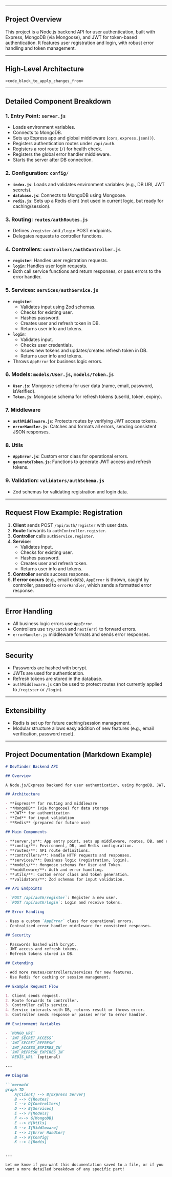 
---

## **Project Overview**

This project is a Node.js backend API for user authentication, built with Express, MongoDB (via Mongoose), and JWT for token-based authentication. It features user registration and login, with robust error handling and token management.

---

## **High-Level Architecture**

```
<code_block_to_apply_changes_from>
```

---

## **Detailed Component Breakdown**

### 1. **Entry Point: `server.js`**
- Loads environment variables.
- Connects to MongoDB.
- Sets up Express app and global middleware (`cors`, `express.json()`).
- Registers authentication routes under `/api/auth`.
- Registers a root route (`/`) for health check.
- Registers the global error handler middleware.
- Starts the server after DB connection.

### 2. **Configuration: `config/`**
- **`index.js`**: Loads and validates environment variables (e.g., DB URI, JWT secrets).
- **`database.js`**: Connects to MongoDB using Mongoose.
- **`redis.js`**: Sets up a Redis client (not used in current logic, but ready for caching/session).

### 3. **Routing: `routes/authRoutes.js`**
- Defines `/register` and `/login` POST endpoints.
- Delegates requests to controller functions.

### 4. **Controllers: `controllers/authController.js`**
- **`register`**: Handles user registration requests.
- **`login`**: Handles user login requests.
- Both call service functions and return responses, or pass errors to the error handler.

### 5. **Services: `services/authService.js`**
- **`register`**:
  - Validates input using Zod schemas.
  - Checks for existing user.
  - Hashes password.
  - Creates user and refresh token in DB.
  - Returns user info and tokens.
- **`login`**:
  - Validates input.
  - Checks user credentials.
  - Issues new tokens and updates/creates refresh token in DB.
  - Returns user info and tokens.
- Throws `AppError` for business logic errors.

### 6. **Models: `models/User.js`, `models/Token.js`**
- **`User.js`**: Mongoose schema for user data (name, email, password, isVerified).
- **`Token.js`**: Mongoose schema for refresh tokens (userId, token, expiry).

### 7. **Middleware**
- **`authMiddleware.js`**: Protects routes by verifying JWT access tokens.
- **`errorHandler.js`**: Catches and formats all errors, sending consistent JSON responses.

### 8. **Utils**
- **`AppError.js`**: Custom error class for operational errors.
- **`generateToken.js`**: Functions to generate JWT access and refresh tokens.

### 9. **Validation: `validators/authSchema.js`**
- Zod schemas for validating registration and login data.

---

## **Request Flow Example: Registration**

1. **Client** sends POST `/api/auth/register` with user data.
2. **Route** forwards to `authController.register`.
3. **Controller** calls `authService.register`.
4. **Service**:
   - Validates input.
   - Checks for existing user.
   - Hashes password.
   - Creates user and refresh token.
   - Returns user info and tokens.
5. **Controller** sends success response.
6. **If error occurs** (e.g., email exists), `AppError` is thrown, caught by controller, passed to `errorHandler`, which sends a formatted error response.

---

## **Error Handling**

- All business logic errors use `AppError`.
- Controllers use `try/catch` and `next(err)` to forward errors.
- `errorHandler.js` middleware formats and sends error responses.

---

## **Security**

- Passwords are hashed with bcrypt.
- JWTs are used for authentication.
- Refresh tokens are stored in the database.
- `authMiddleware.js` can be used to protect routes (not currently applied to `/register` or `/login`).

---

## **Extensibility**

- Redis is set up for future caching/session management.
- Modular structure allows easy addition of new features (e.g., email verification, password reset).

---

## **Project Documentation (Markdown Example)**

```markdown
# DevTinder Backend API

## Overview

A Node.js/Express backend for user authentication, using MongoDB, JWT, and robust error handling.

## Architecture

- **Express** for routing and middleware
- **MongoDB** (via Mongoose) for data storage
- **JWT** for authentication
- **Zod** for input validation
- **Redis** (prepared for future use)

## Main Components

- **server.js**: App entry point, sets up middleware, routes, DB, and error handling.
- **config/**: Environment, DB, and Redis configuration.
- **routes/**: API route definitions.
- **controllers/**: Handle HTTP requests and responses.
- **services/**: Business logic (registration, login).
- **models/**: Mongoose schemas for User and Token.
- **middleware/**: Auth and error handling.
- **utils/**: Custom error class and token generation.
- **validators/**: Zod schemas for input validation.

## API Endpoints

- `POST /api/auth/register`: Register a new user.
- `POST /api/auth/login`: Login and receive tokens.

## Error Handling

- Uses a custom `AppError` class for operational errors.
- Centralized error handler middleware for consistent responses.

## Security

- Passwords hashed with bcrypt.
- JWT access and refresh tokens.
- Refresh tokens stored in DB.

## Extending

- Add more routes/controllers/services for new features.
- Use Redis for caching or session management.

## Example Request Flow

1. Client sends request.
2. Route forwards to controller.
3. Controller calls service.
4. Service interacts with DB, returns result or throws error.
5. Controller sends response or passes error to error handler.

## Environment Variables

- `MONGO_URI`
- `JWT_SECRET_ACCESS`
- `JWT_SECRET_REFRESH`
- `JWT_ACCESS_EXPIRES_IN`
- `JWT_REFRESH_EXPIRES_IN`
- `REDIS_URL` (optional)

---

## Diagram

```mermaid
graph TD
    A[Client] --> B[Express Server]
    B --> C[Routes]
    C --> D[Controllers]
    D --> E[Services]
    E --> F[Models]
    F <--> G[MongoDB]
    E --> H[Utils]
    B --> I[Middleware]
    I --> J[Error Handler]
    B --> K[Config]
    K --> L[Redis]
```
```

---

Let me know if you want this documentation saved to a file, or if you want a more detailed breakdown of any specific part!